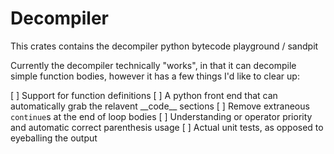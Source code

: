 # Decompiler
This crates contains the decompiler python bytecode playground / sandpit

Currently the decompiler technically "works", in that it can decompile simple function bodies, however it has a few things I'd like to clear up:

[ ] Support for function definitions
[ ] A python front end that can automatically grab the relavent \_\_code\_\_ sections
[ ] Remove extraneous `continue`s at the end of loop bodies
[ ] Understanding or operator priority and automatic correct parenthesis usage
[ ] Actual unit tests, as opposed to eyeballing the output
